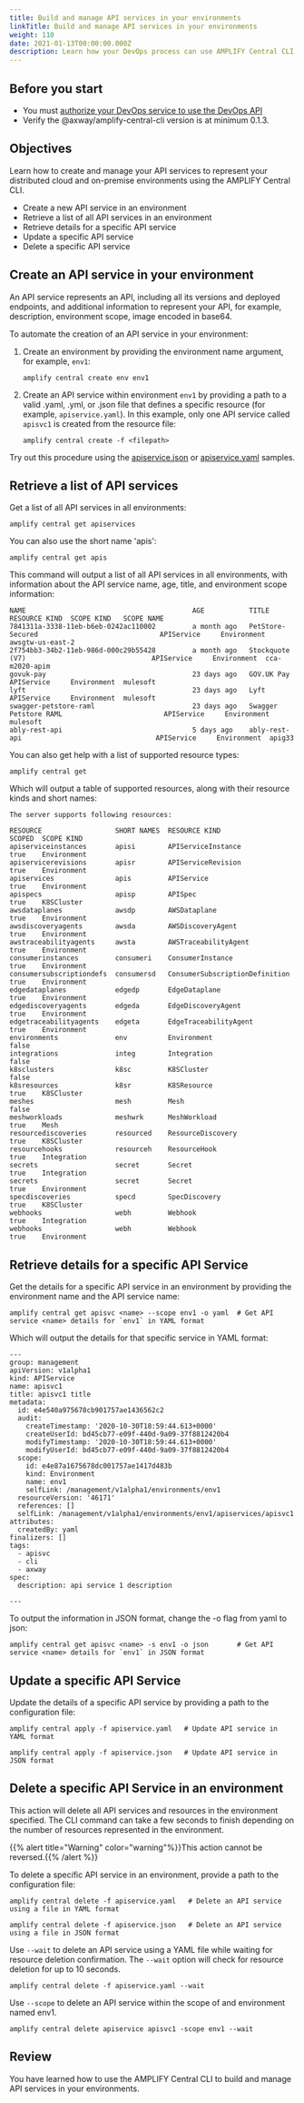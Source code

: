 ```yaml
---
title: Build and manage API services in your environments
linkTitle: Build and manage API services in your environments
weight: 110
date: 2021-01-13T00:00:00.000Z
description: Learn how your DevOps process can use AMPLIFY Central CLI to build and manage API services in your environments.
---
```


## Before you start

* You must [authorize your DevOps service to use the DevOps API](/docs/central/cli_central/cli_install/#authorize-your-cli-to-use-the-amplify-central-apis)
* Verify the @axway/amplify-central-cli version is at minimum 0.1.3.

## Objectives

Learn how to create and manage your API services to represent your distributed cloud and on-premise environments using the AMPLIFY Central CLI.

* Create a new API service in an environment
* Retrieve a list of all API services in an environment
* Retrieve details for a specific API service
* Update a specific API service
* Delete a specific API service

## Create an API service in your environment

An API service represents an API, including all its versions and deployed endpoints, and additional information to represent your API, for example, description, environment scope, image encoded in base64.

To automate the creation of an API service in your environment:

1. Create an environment by providing the environment name argument, for example, `env1`:

    ```
    amplify central create env env1
    ```

2. Create an API service within environment `env1` by providing a path to a valid .yaml, .yml, or .json file that defines a specific resource (for example, `apiservice.yaml`).  In this example, only one API service called `apisvc1` is created from the resource file:

    ```
    amplify central create -f <filepath>
    ```

Try out this procedure using the [apiservice.json](https://axway-open-docs.netlify.app/samples/central/apiservice.json) or [apiservice.yaml](https://axway-open-docs.netlify.app/samples/central/apiservice.yaml) samples.

## Retrieve a list of API services

Get a list of all API services in all environments:

```
amplify central get apiservices
```

You can also use the short name 'apis':

```
amplify central get apis
```

This command will output a list of all API services in all environments, with information about the API service name, age, title, and environment scope information:

```
NAME                                         AGE           TITLE                                         RESOURCE KIND  SCOPE KIND   SCOPE NAME
7841311a-3338-11eb-b6eb-0242ac110002         a month ago   PetStore-Secured                              APIService     Environment  awsgtw-us-east-2
2f754bb3-34b2-11eb-986d-000c29b55428         a month ago   Stockquote (V7)                               APIService     Environment  cca-m2020-apim
govuk-pay                                    23 days ago   GOV.UK Pay                                    APIService     Environment  mulesoft
lyft                                         23 days ago   Lyft                                          APIService     Environment  mulesoft
swagger-petstore-raml                        23 days ago   Swagger Petstore RAML                         APIService     Environment  mulesoft
ably-rest-api                                5 days ago    ably-rest-api                                 APIService     Environment  apig33
```

You can also get help with a list of supported resource types:

```
amplify central get
```

Which will output a table of supported resources, along with their resource kinds and short names:

```
The server supports following resources:

RESOURCE                  SHORT NAMES  RESOURCE KIND                   SCOPED  SCOPE KIND
apiserviceinstances       apisi        APIServiceInstance              true    Environment
apiservicerevisions       apisr        APIServiceRevision              true    Environment
apiservices               apis         APIService                      true    Environment
apispecs                  apisp        APISpec                         true    K8SCluster
awsdataplanes             awsdp        AWSDataplane                    true    Environment
awsdiscoveryagents        awsda        AWSDiscoveryAgent               true    Environment
awstraceabilityagents     awsta        AWSTraceabilityAgent            true    Environment
consumerinstances         consumeri    ConsumerInstance                true    Environment
consumersubscriptiondefs  consumersd   ConsumerSubscriptionDefinition  true    Environment
edgedataplanes            edgedp       EdgeDataplane                   true    Environment
edgediscoveryagents       edgeda       EdgeDiscoveryAgent              true    Environment
edgetraceabilityagents    edgeta       EdgeTraceabilityAgent           true    Environment
environments              env          Environment                     false
integrations              integ        Integration                     false
k8sclusters               k8sc         K8SCluster                      false
k8sresources              k8sr         K8SResource                     true    K8SCluster
meshes                    mesh         Mesh                            false
meshworkloads             meshwrk      MeshWorkload                    true    Mesh
resourcediscoveries       resourced    ResourceDiscovery               true    K8SCluster
resourcehooks             resourceh    ResourceHook                    true    Integration
secrets                   secret       Secret                          true    Integration
secrets                   secret       Secret                          true    Environment
specdiscoveries           specd        SpecDiscovery                   true    K8SCluster
webhooks                  webh         Webhook                         true    Integration
webhooks                  webh         Webhook                         true    Environment
```

## Retrieve details for a specific API Service

Get the details for a specific API service in an environment by providing the environment name and the API service name:

```
amplify central get apisvc <name> --scope env1 -o yaml  # Get API service <name> details for `env1` in YAML format
```

Which will output the details for that specific service in YAML format:

```
---
group: management
apiVersion: v1alpha1
kind: APIService
name: apisvc1
title: apisvc1 title
metadata:
  id: e4e540a975678cb901757ae1436562c2
  audit:
    createTimestamp: '2020-10-30T18:59:44.613+0000'
    createUserId: bd45cb77-e09f-440d-9a09-37f8812420b4
    modifyTimestamp: '2020-10-30T18:59:44.613+0000'
    modifyUserId: bd45cb77-e09f-440d-9a09-37f8812420b4
  scope:
    id: e4e87a1675678dc001757ae1417d483b
    kind: Environment
    name: env1
    selfLink: /management/v1alpha1/environments/env1
  resourceVersion: '46171'
  references: []
  selfLink: /management/v1alpha1/environments/env1/apiservices/apisvc1
attributes:
  createdBy: yaml
finalizers: []
tags:
  - apisvc
  - cli
  - axway
spec:
  description: api service 1 description

---
```

To output the information in JSON format, change the -o flag from yaml to json:

```
amplify central get apisvc <name> -s env1 -o json       # Get API service <name> details for `env1` in JSON format
```

## Update a specific API Service

Update the details of a specific API service by providing a path to the configuration file:

```
amplify central apply -f apiservice.yaml   # Update API service in YAML format
```

```
amplify central apply -f apiservice.json   # Update API service in JSON format
```

## Delete a specific API Service in an environment

This action will delete all API services and resources in the environment specified. The CLI command can take a few seconds to finish depending on the number of resources represented in the environment.

{{% alert title="Warning" color="warning"%}}This action cannot be reversed.{{% /alert %}}

To delete a specific API service in an environment, provide a path to the configuration file:

```
amplify central delete -f apiservice.yaml   # Delete an API service using a file in YAML format
```

```
amplify central delete -f apiservice.json   # Delete an API service using a file in JSON format
```

Use `--wait` to delete an API service using a YAML file while waiting for resource deletion confirmation. The `--wait` option will check for resource deletion for up to 10 seconds.

```
amplify central delete -f apiservice.yaml --wait
```

Use `--scope` to delete an API service within the scope of and environment named env1.

```
amplify central delete apiservice apisvc1 -scope env1 --wait
```

## Review

You have learned how to use the AMPLIFY Central CLI to build and manage API services in your environments.
